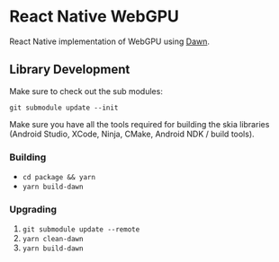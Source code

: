 # React Native WebGPU

React Native implementation of WebGPU using [Dawn](https://dawn.googlesource.com/dawn).

## Library Development

Make sure to check out the sub modules:

```
git submodule update --init
```

Make sure you have all the tools required for building the skia libraries (Android Studio, XCode, Ninja, CMake, Android NDK / build tools).

### Building 

* `cd package && yarn`
* `yarn build-dawn`

### Upgrading

1. `git submodule update --remote`
2. `yarn clean-dawn`
3. `yarn build-dawn`
